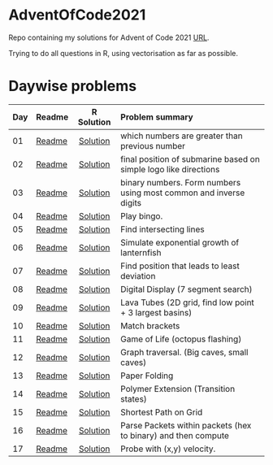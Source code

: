# AdventOfCode2021

Repo containing my solutions for Advent of Code 2021 [URL](https://adventofcode.com/2021). 

Trying to do all questions in R, using vectorisation as far as possible. 

# Daywise problems



Day  | Readme                                | R Solution                     | Problem summary
:--- | :-------                              | :----------:                   | :---------------
01   | [Readme](./Day01/day%201%20readme.md) | [Solution](./Day01/solution.R) | which numbers are greater than previous number
02   | [Readme](./Day02/day%202%20readme.md) | [Solution](./Day02/solution.R) | final position of submarine based on simple logo like directions
03   | [Readme](./Day03/day%203%20readme.md) | [Solution](./Day03/solution.R) | binary numbers. Form numbers using most common and inverse digits
04   | [Readme](./Day04/day%204%20readme.md) | [Solution](./Day04/solution.R) | Play bingo.
05   | [Readme](./Day05/day%205%20readme.md) | [Solution](./Day05/solution.R) | Find intersecting lines
06   | [Readme](./Day06/day%206%20readme.md) | [Solution](./Day06/solution.R) | Simulate exponential growth of lanternfish
07   | [Readme](./Day07/day%207%20readme.md) | [Solution](./Day07/solution.R) | Find position that leads to least deviation
08   | [Readme](./Day08/day%208%20readme.md) | [Solution](./Day08/solution.R) | Digital Display (7 segment search)
09   | [Readme](./Day09/day%209%20readme.md) | [Solution](./Day09/solution.R) | Lava Tubes (2D grid, find low point + 3 largest basins)
10   | [Readme](./Day10/day%210%20readme.md) | [Solution](./Day10/solution.R) | Match brackets
11   | [Readme](./Day11/day%211%20readme.md) | [Solution](./Day11/solution.R) | Game of Life (octopus flashing)
12   | [Readme](./Day12/day%212%20readme.md) | [Solution](./Day12/solution.R) | Graph traversal. (Big caves, small caves)
13   | [Readme](./Day13/day%213%20readme.md) | [Solution](./Day13/solution.R) | Paper Folding
14   | [Readme](./Day14/day%214%20readme.md) | [Solution](./Day14/solution.R) | Polymer Extension (Transition states)
15   | [Readme](./Day15/day%215%20readme.md) | [Solution](./Day15/solution.R) | Shortest Path on Grid
16   | [Readme](./Day16/day%216%20readme.md) | [Solution](./Day16/solution.R) | Parse Packets within packets (hex to binary) and then compute
17   | [Readme](./Day17/day%217%20readme.md) | [Solution](./Day17/solution.R) | Probe with (x,y) velocity. 
